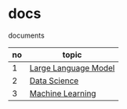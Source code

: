 # docs
documents

|no|topic|
|---|---|
|1|[Large Language Model](./llm)|
|2|[Data Science](./ds)|
|3|[Machine Learning](./ml)|
